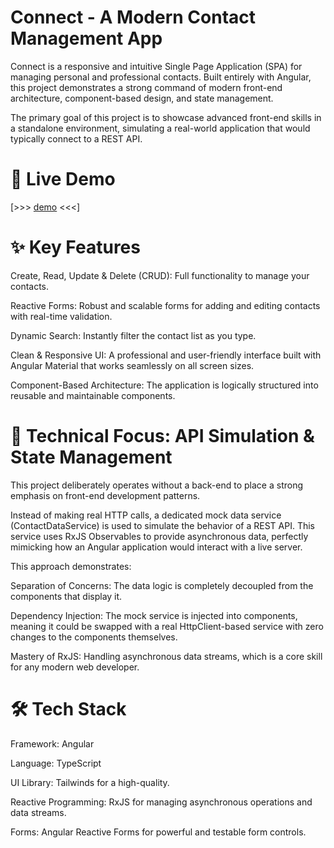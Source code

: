 # Connect - A Modern Contact Management App
Connect is a responsive and intuitive Single Page Application (SPA) for managing personal and professional contacts. Built entirely with Angular, this project demonstrates a strong command of modern front-end architecture, component-based design, and state management.

The primary goal of this project is to showcase advanced front-end skills in a standalone environment, simulating a real-world application that would typically connect to a REST API.

# 🚀 Live Demo
[>>> [demo](https://connect-tsuakiiis-projects.vercel.app/) <<<]

# ✨ Key Features
Create, Read, Update & Delete (CRUD): Full functionality to manage your contacts.

Reactive Forms: Robust and scalable forms for adding and editing contacts with real-time validation.

Dynamic Search: Instantly filter the contact list as you type.

Clean & Responsive UI: A professional and user-friendly interface built with Angular Material that works seamlessly on all screen sizes.

Component-Based Architecture: The application is logically structured into reusable and maintainable components.

# 🎯 Technical Focus: API Simulation & State Management
This project deliberately operates without a back-end to place a strong emphasis on front-end development patterns.

Instead of making real HTTP calls, a dedicated mock data service (ContactDataService) is used to simulate the behavior of a REST API. This service uses RxJS Observables to provide asynchronous data, perfectly mimicking how an Angular application would interact with a live server.

This approach demonstrates:

Separation of Concerns: The data logic is completely decoupled from the components that display it.

Dependency Injection: The mock service is injected into components, meaning it could be swapped with a real HttpClient-based service with zero changes to the components themselves.

Mastery of RxJS: Handling asynchronous data streams, which is a core skill for any modern web developer.

# 🛠️ Tech Stack
Framework: Angular

Language: TypeScript

UI Library: Tailwinds for a high-quality.

Reactive Programming: RxJS for managing asynchronous operations and data streams.

Forms: Angular Reactive Forms for powerful and testable form controls.
